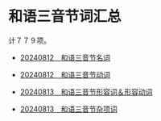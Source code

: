 # 和语三音节词汇总

计７７９项。

- [20240812　和语三音节名词](./2024081201.md)

- [20240812　和语三音节动词](./2024081202.md)

- [20240813　和语三音节形容词＆形容动词](./2024081301.md)

- [20240813　和语三音节杂项词](./2024081302.md)
